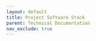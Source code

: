 ```yaml
---
layout: default
title: Project Software Stack
parent: Technical Documentation
nav_exclude: true
---
```

